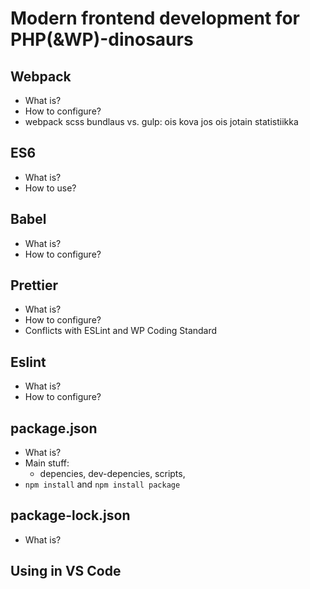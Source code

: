 # Modern frontend development for PHP(&WP)-dinosaurs

## Webpack
- What is?
- How to configure?
- webpack scss bundlaus vs. gulp: ois kova jos ois jotain statistiikka

## ES6
- What is?
- How to use?

## Babel
- What is?
- How to configure?

## Prettier
- What is? 
- How to configure?
- Conflicts with ESLint and WP Coding Standard

## Eslint
- What is?
- How to configure?

## package.json
- What is? 
- Main stuff:
    - depencies, dev-depencies, scripts,
- `npm install` and `npm install package`

## package-lock.json
- What is?

## Using in VS Code

